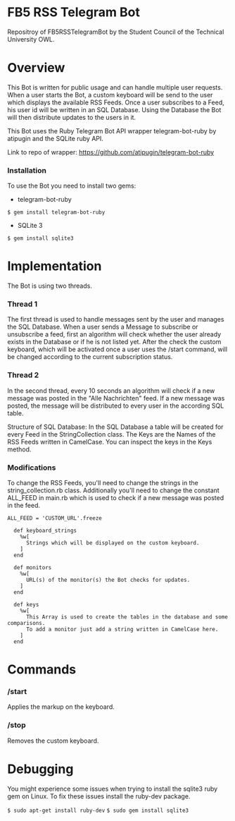 # FB5 RSS Telegram Bot
Repositroy of FB5RSSTelegramBot by the Student Council of the Technical University OWL.

# Overview
This Bot is written for public usage and can handle multiple user requests.
When a user starts the Bot, a custom keyboard will be send to the user which displays the available RSS Feeds.
Once a user subscribes to a Feed, his user id will be written in an SQL Database.
Using the Database the Bot will then distribute updates to the users in it.

This Bot uses the Ruby Telegram Bot API wrapper telegram-bot-ruby by atipugin and the SQLite ruby API.

Link to repo of wrapper: https://github.com/atipugin/telegram-bot-ruby

### Installation

To use the Bot you need to install two gems:

* telegram-bot-ruby

```$ gem install telegram-bot-ruby```

* SQLite 3

```$ gem install sqlite3```


# Implementation

The Bot is using two threads.

### Thread 1

The first thread is used to handle messages sent by the user and manages the SQL Database.
When a user sends a Message to subscribe or unsubscribe a feed, first an algorithm will check whether the user already exists in the Database or if he is not listed yet.
After the check the custom keyboard, which will be activated once a user uses the /start command, will be changed according to the current subscription status.

### Thread 2

In the second thread, every 10 seconds an algorithm will check if a new message was posted in the "Alle Nachrichten" feed. If a new message was posted, the message will be distributed to every user in the according SQL table.

Structure of SQL Database:
In the SQL Database a table will be created for every Feed in the StringCollection class.
The Keys are the Names of the RSS Feeds written in CamelCase. You can inspect the keys in the Keys method.

### Modifications

To change the RSS Feeds, you'll need to change the strings in the string_collection.rb class.
Additionally you'll need to change the constant ALL_FEED in main.rb which is used to check if a new message was posted in the feed.

```ALL_FEED = 'CUSTOM_URL'.freeze```


```
  def keyboard_strings
    %w[
      Strings which will be displayed on the custom keyboard.
    ]
  end
```

```
  def monitors
    %w[
      URL(s) of the monitor(s) the Bot checks for updates.
    ]
  end
```

```
  def keys
    %w[
      This Array is used to create the tables in the database and some comparisons.
      To add a monitor just add a string written in CamelCase here.
    ]
  end
```

# Commands

### /start

Applies the markup on the keyboard.

### /stop

Removes the custom keyboard.

# Debugging

You might experience some issues when trying to install the sqlite3 ruby gem on Linux.
To fix these issues install the ruby-dev package.

```$ sudo apt-get install ruby-dev```
```$ sudo gem install sqlite3```

